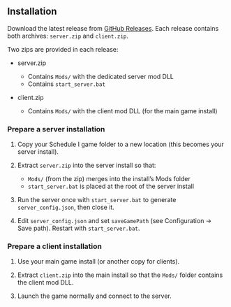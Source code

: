 ## Installation

Download the latest release from [GitHub Releases](https://github.com/ifBars/S1DedicatedServers/releases). Each release contains both archives: `server.zip` and `client.zip`.

Two zips are provided in each release:

- server.zip
  - Contains `Mods/` with the dedicated server mod DLL
  - Contains `start_server.bat`

- client.zip
  - Contains `Mods/` with the client mod DLL (for the main game install)

### Prepare a server installation
1) Copy your Schedule I game folder to a new location (this becomes your server install).

2) Extract `server.zip` into the server install so that:
   
   - `Mods/` (from the zip) merges into the install’s Mods folder
   - `start_server.bat` is placed at the root of the server install

3) Run the server once with `start_server.bat` to generate `server_config.json`, then close it.

4) Edit `server_config.json` and set `saveGamePath` (see Configuration → Save path). Restart with `start_server.bat`.

### Prepare a client installation
1) Use your main game install (or another copy for clients).

2) Extract `client.zip` into the main install so that the `Mods/` folder contains the client mod DLL.

3) Launch the game normally and connect to the server.


